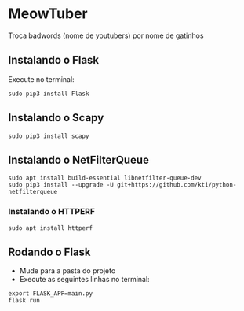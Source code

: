 
# MeowTuber
Troca badwords (nome de youtubers) por nome de gatinhos

## Instalando o Flask
Execute no terminal:
```
sudo pip3 install Flask
```

## Instalando o Scapy
```
sudo pip3 install scapy
```

## Instalando o NetFilterQueue
```
sudo apt install build-essential libnetfilter-queue-dev 
sudo pip3 install --upgrade -U git+https://github.com/kti/python-netfilterqueue
```
### Instalando o HTTPERF
```
sudo apt install httperf
```


## Rodando o Flask
* Mude para a pasta do projeto
* Execute as seguintes linhas no terminal:
```
export FLASK_APP=main.py
flask run
```
